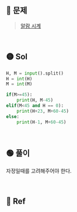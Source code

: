 ## 🔴 문제
> [알람 시계](https://www.acmicpc.net/problem/2884)

<br/>

## 🟡 Sol
```python
H, M = input().split()
H = int(H)
M = int(M)

if(M>=45):
    print(H, M-45)
elif(M<45 and H == 0):
    print(H+23, M+60-45) 
else:
    print(H-1, M+60-45)
```
<br/>

## 🟢 풀이
자정일때를 고려해주어야 한다.



<br/>

## 🔵 Ref
